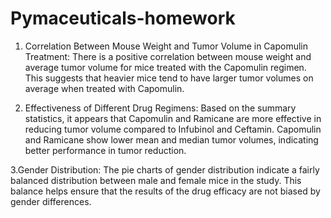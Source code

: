 # Pymaceuticals-homework


1. Correlation Between Mouse Weight and Tumor Volume in Capomulin Treatment:
There is a positive correlation between mouse weight and average tumor volume for mice treated with the Capomulin regimen.
This suggests that heavier mice tend to have larger tumor volumes on average when treated with Capomulin.

2. Effectiveness of Different Drug Regimens:
Based on the summary statistics, it appears that Capomulin and Ramicane are more effective in reducing tumor volume compared to Infubinol and Ceftamin.
Capomulin and Ramicane show lower mean and median tumor volumes, indicating better performance in tumor reduction.

3.Gender Distribution:
The pie charts of gender distribution indicate a fairly balanced distribution between male and female mice in the study.
This balance helps ensure that the results of the drug efficacy are not biased by gender differences.